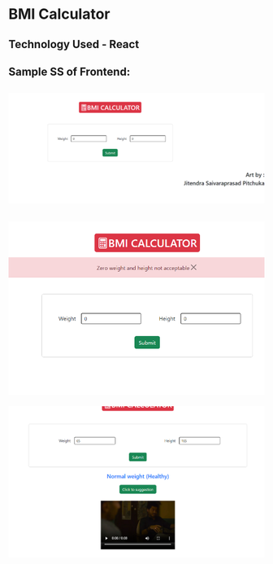 # BMI Calculator

## Technology Used - React 


## Sample SS of Frontend:

![alt text](photo-1.png)
---
![alt text](photo-2.png)
---
![alt text](photo-3.png)